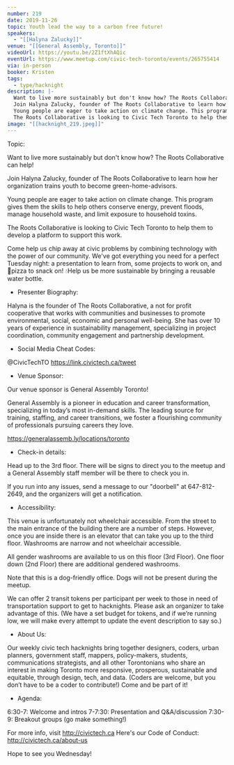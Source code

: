 ```yaml
---
number: 219
date: 2019-11-26
topic: Youth lead the way to a carbon free future!
speakers:
  - "[[Halyna Zalucky]]"
venue: "[[General Assembly, Toronto]]"
videoUrl: https://youtu.be/2Z1ftXhAQic
eventUrl: https://www.meetup.com/civic-tech-toronto/events/265755414
via: in-person
booker: Kristen
tags:
  - type/hacknight
description: |-
  Want to live more sustainably but don't know how? The Roots Collaborative can help!
  Join Halyna Zalucky, founder of The Roots Collaborative to learn how her organization trains youth to become green-home-advisors.
  Young people are eager to take action on climate change. This program gives them the skills to help others conserve energy, prevent floods, manage household waste, and limit exposure to household toxins.
  The Roots Collaborative is looking to Civic Tech Toronto to help them to develop a platform to support this work.
image: "[[hacknight_219.jpeg]]"
---
```


Topic:

Want to live more sustainably but don't know how? The Roots Collaborative can help!

Join Halyna Zalucky, founder of The Roots Collaborative to learn how her organization trains youth to become green-home-advisors.

Young people are eager to take action on climate change. This program gives them the skills to help others conserve energy, prevent floods, manage household waste, and limit exposure to household toxins.

The Roots Collaborative is looking to Civic Tech Toronto to help them to develop a platform to support this work.

Come help us chip away at civic problems by combining technology with the power of our community. We've got everything you need for a perfect Tuesday night: a presentation to learn from, some projects to work on, and 🍕pizza to snack on! 💧Help us be more sustainable by bringing a reusable water bottle.

+ Presenter Biography:

Halyna is the founder of The Roots Collaborative, a not for profit cooperative that works with communities and businesses to promote environmental, social, economic and personal well-being. She has over 10 years of experience in sustainability management, specializing in project coordination, community engagement and partnership development.

+ Social Media Cheat Codes:

@CivicTechTO 
https://link.civictech.ca/tweet

+ Venue Sponsor:

Our venue sponsor is General Assembly Toronto!

General Assembly is a pioneer in education and career transformation, specializing in today’s most in-demand skills. The leading source for training, staffing, and career transitions, we foster a flourishing community of professionals pursuing careers they love.

https://generalassemb.ly/locations/toronto

+ Check-in details:

Head up to the 3rd floor. There will be signs to direct you to the meetup and a General Assembly staff member will be there to check you in.

If you run into any issues, send a message to our "doorbell" at 647-812-2649, and the organizers will get a notification.

+ Accessibility:

This venue is unfortunately not wheelchair accessible. From the street to the main entrance of the building there are a number of steps. However, once you are inside there is an elevator that can take you up to the third floor. Washrooms are narrow and not wheelchair accessible.

All gender washrooms are available to us on this floor (3rd Floor). One floor down (2nd Floor) there are additional gendered washrooms.

Note that this is a dog-friendly office. Dogs will not be present during the meetup.

We can offer 2 transit tokens per participant per week to those in need of transportation support to get to hacknights. Please ask an organizer to take advantage of this. (We have a set budget for tokens, and if we’re running low, we will make every attempt to update the event description to say so.)

+ About Us:

Our weekly civic tech hacknights bring together designers, coders, urban planners, government staff, mappers, policy-makers, students, communications strategists, and all other Torontonians who share an interest in making Toronto more responsive, prosperous, sustainable and equitable, through design, tech, and data. (Coders are welcome, but you don’t have to be a coder to contribute!) Come and be part of it!

+ Agenda:

6:30-7: Welcome and intros
7-7:30: Presentation and Q&A/discussion
7:30-9: Breakout groups (go make something!)

For more info, visit http://civictech.ca
Here's our Code of Conduct: http://civictech.ca/about-us

Hope to see you Wednesday!